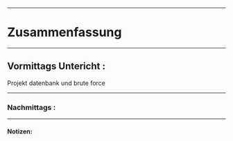 

___

# Zusammenfassung








----

## Vormittags Untericht : 


Projekt datenbank und brute force






----

### Nachmittags :







___

#### Notizen: 
